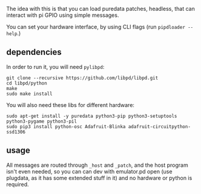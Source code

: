 The idea with this is that you can load puredata patches, headless, that can interact with pi GPIO using simple messages.

You can set your hardware interface, by using CLI flags (run `pipdloader --help`.)


## dependencies

In order to run it, you will need `pylibpd`:


```
git clone --recursive https://github.com/libpd/libpd.git
cd libpd/python
make
sudo make install
```

You will also need these libs for different hardware:


```
sudo apt-get install -y puredata python3-pip python3-setuptools python3-pygame python3-pil
sudo pip3 install python-osc Adafruit-Blinka adafruit-circuitpython-ssd1306
```

## usage

All messages are routed through `_host` and `_patch`, and the host program isn't even needed, so you can can dev with emulator.pd open (use plugdata, as it has some extended stuff in it) and no hardware or python is required.
